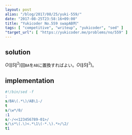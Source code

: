 ```yaml
---
layout: post
alias: "/blog/2017/08/25/yuki-559/"
date: "2017-08-25T23:58:16+09:00"
title: "Yukicoder No.559 swapAB列"
tags: [ "competitive", "writeup", "yukicoder", "sed" ]
"target_url": [ "https://yukicoder.me/problems/no/559" ]
---
```


## solution

$O({\|S\|}^2)$回`BA`を`AB`に置換すればよい。$O({\|S\|}^3)$。

## implementation

``` sed
#!/bin/sed -f
:
s/BA\(.*\)/AB\1-/
t
s/\w*/0/
:1
s/-/<<123456789-01>/
s/\s*\(.\)<.*\1\(-*.\).*>/\2/
t1
```

